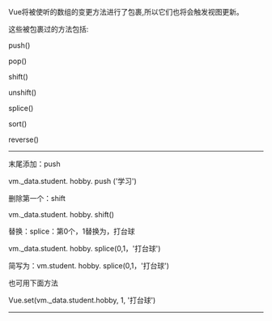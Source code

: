 Vue将被使听的数组的变更方法进行了包裹,所以它们也将会触发视图更新。

这些被包裹过的方法包括:

push()

pop()

shift()

unshift()

splice()

sort() 

reverse()

--------------------------------



末尾添加：push 

vm._data.student. hobby. push ('学习')



删除第一个：shift

vm._data.student. hobby. shift()



替换：splice：第0个，1替换为，打台球

vm._data.student. hobby. splice(0,1，'打台球')

简写为：vm.student. hobby. splice(0,1，'打台球')

也可用下面方法

Vue.set(vm._data.student.hobby, 1, '打台球')



-----------------



